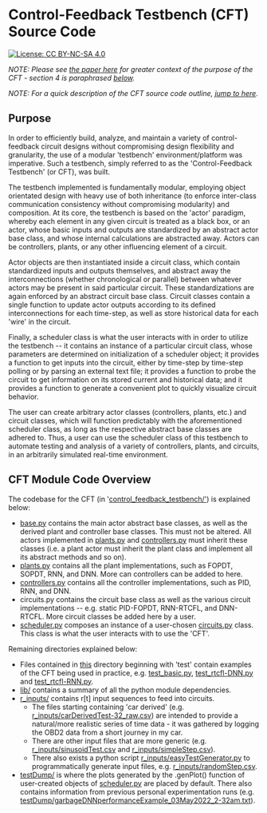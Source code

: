 # Control-Feedback Testbench (CFT) Source Code

[![License: CC BY-NC-SA
4.0](https://img.shields.io/badge/License-CC%20BY--NC--SA%204.0-lightgrey.svg)](https://creativecommons.org/licenses/by-nc-sa/4.0/)

*NOTE: Please see [the paper
here](../../documentation/VT_ECE4424_deliverables/final_report/finalReport_v0.2/finalreport_mihirsavadi1_v0.2.pdf) for
greater context of the purpose of the CFT - section 4 is paraphrased [below](#purpose).* 

*NOTE: For a quick description of the CFT source code outline, [jump to here](#cft-module-code-overview).*

## Purpose

In order to efficiently build, analyze, and maintain a variety of control-feedback circuit designs without compromising
design flexibility and granularity, the use of a modular 'testbench' environment/platform was imperative. Such a
testbench, simply referred to as the 'Control-Feedback Testbench' (or CFT), was built.

The testbench implemented is fundamentally modular, employing object orientated design with heavy use of both
inheritance (to enforce inter-class communication consistency without compromising modularity) and composition. At its
core, the testbench is based on the 'actor' paradigm, whereby each element in any given circuit is treated as a black
box, or an actor, whose basic inputs and outputs are standardized by an abstract actor base class, and whose internal
calculations are abstracted away. Actors can be controllers, plants, or any other influencing element of a circuit. 

Actor objects are then instantiated inside a circuit class, which contain standardized inputs and outputs themselves,
and abstract away the interconnections (whether chronological or parallel) between whatever actors may be present in
said particular circuit. These standardizations are again enforced by an abstract circuit base class. Circuit classes
contain a single function to update actor outputs according to its defined interconnections for each time-step, as well
as store historical data for each 'wire' in the circuit.

Finally, a scheduler class is what the user interacts with in order to utilize the testbench -- it contains an instance
of a particular circuit class, whose parameters are determined on initialization of a scheduler object; it provides a
function to get inputs into the circuit, either by time-step by time-step polling or by parsing an external text file;
it provides a function to probe the circuit to get information on its stored current and historical data; and it
provides a function to generate a convenient plot to quickly visualize circuit behavior.

The user can create arbitrary actor classes (controllers, plants, etc.) and circuit classes, which will function
predictably with the aforementioned scheduler class, as long as the respective abstract base classes are adhered to.
Thus, a user can use the scheduler class of this testbench to automate testing and analysis of a variety of controllers,
plants, and circuits, in an arbitrarily simulated real-time environment.

## CFT Module Code Overview

The codebase for the CFT (in '[control_feedback_testbench/'](control_feedback_testbench/)) is explained below:
- [base.py](control_feedback_testbench/base.py) contains the main actor abstract base classes, as well as the derived
  plant and controller base classes. This must not be altered. All actors implemented in
  [plants.py](control_feedback_testbench/plants.py) and [controllers.py](control_feedback_testbench/controllers.py) must
  inherit these classes (i.e. a plant actor must inherit the plant class and implement all its abstract methods and so
  on). 
- [plants.py](control_feedback_testbench/plants.py) contains all the plant implementations, such as FOPDT, SOPDT, RNN,
  and DNN. More can controllers can be added to here.
- [controllers.py](control_feedback_testbench/controllers.py) contains all the controller implementations, such as PID,
  RNN, and DNN.
- circuits.py contains the circuit base class as well as the various circuit implementations -- e.g. static PID-FOPDT,
  RNN-RTCFL, and DNN-RTCFL. More circuit classes be added here by a user. 
- [scheduler.py](control_feedback_testbench/scheduler.py) composes an instance of a user-chosen
  [circuits.py](control_feedback_testbench/circuits.py) class. This class is what the user interacts with to use the
  'CFT'.

Remaining directories explained below:
- Files contained in [this](.) directory beginning with 'test' contain examples of the CFT being used in practice, e.g.
  [test_basic.py](test_basic.py), [test_rtcfl-DNN.py](test_rtcfl-DNN.py) and [test_rtcfl-RNN.py](test_rtcfl-RNN.py).
- [lib/](lib/) contains a summary of all the python module dependencies.
- [r_inputs/](r_inputs/) contains r[t] input sequences to feed into circuits. 
    - The files starting containing 'car derived' (e.g.
      [r_inputs/carDerivedTest-32_raw.csv](r_inputs/carDerivedTest-32_raw.csv)) are intended to provide a natural/more
      realistic series of time data - it was gathered by logging the OBD2 data from a short journey in my car.
    - There are other input files that are more generic (e.g. [r_inputs/sinusoidTest.csv](r_inputs/sinusoidTest.csv) and
      [r_inputs/simpleStep.csv](r_inputs\simpleStep.csv)).
    - There also exists a python script [r_inputs/easyTestGenerator.py](r_inputs/easyTestGenerator.py) to
      programmatically generate input files, e.g. [r_inputs/randomStep.csv](r_inputs/randomStep.csv).
- [testDump/](testDump/) is where the plots generated by the .genPlot() function of user-created objects of
  [scheduler.py](control_feedback_testbench/scheduler.py) are placed by default. There also contains information from
  previous personal experimentation runs (e.g.
  [testDump/garbageDNNperformanceExample_03May2022_2-32am.txt](testDump/garbageDNNperformanceExample_03May2022_2-32am.txt)).